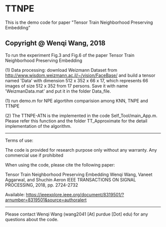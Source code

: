 # TTNPE
This is the demo code for paper "Tensor Train Neighborhood Preserving Embedding"

Copyright @ Wenqi Wang, 2018
------------------------------------------------
To run the experiment Fig.3 and Fig.6 of the paper Tensor Train Neighborhood Preserving Embedding

(1) Data processing: download Weizmann Dataset from http://www.wisdom.weizmann.ac.il/~/vision/FaceBase/ and build a tensor named 'Data' with dimension 512 x 352 x 66 x 17, which represents 66 images of size 512 x 352 from 17 persons. Save it with name 'WeizmanData.mat' and put it in the folder Data_file.

(1) run demo.m for NPE algortihm comparision among KNN, TNPE and TTNPE

(2) The TTNPE-ATN is the implemented in the code Self_Tool/main_App.m. Please refer this function and the folder TT_Approximate for the detail implementation of the algorithm. 

-------------------------------------------------

Terms of use:

The code is provided for research purpose only without any warranty. Any commercial use if prohibited

When using the code, please cite the following paper:

Tensor Train Neighborhood Preserving Embedding
Wenqi Wang, Vaneet Aggarwal, and Shuchin Aeron
IEEE TRANSACTIONS ON SIGNAL PROCESSING, 2018, pp. 2724-2732

Available: https://ieeexplore.ieee.org/document/8319501/?arnumber=8319501&source=authoralert

--------------------------------------------------

Please contact Wenqi Wang (wang2041 [At] purdue [Dot] edu) for any questions about the code.
